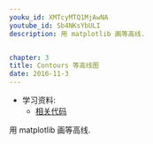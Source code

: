 ```yaml
---
youku_id: XMTcyMTQ1MjAwNA
youtube_id: Sb4NKsYbULI
description: 用 matplotlib 画等高线.


chapter: 3
title: Contours 等高线图
date: 2016-11-3
---
```

* 学习资料:
  * [相关代码](https://github.com/MorvanZhou/tutorials/blob/master/matplotlibTUT/plt12_contours.py)

用 matplotlib 画等高线.